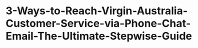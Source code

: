 # 3-Ways-to-Reach-Virgin-Australia-Customer-Service-via-Phone-Chat-Email-The-Ultimate-Stepwise-Guide